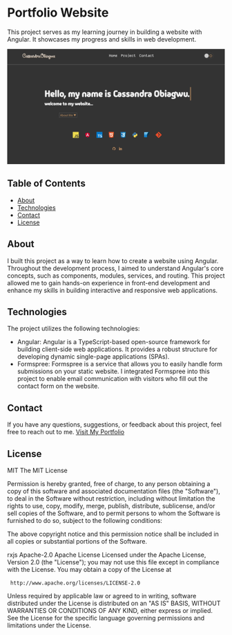 # Portfolio Website

This project serves as my learning journey in building a website with Angular. It showcases my progress and skills in web development.

![Project Screenshot](/src/assets/project_images/website_page.jpeg)

## Table of Contents
- [About](#about)
- [Technologies](#technologies)
- [Contact](#contact)
- [License](#license)

## About
I built this project as a way to learn how to create a website using Angular. Throughout the development process, I aimed to understand Angular's core concepts, such as components, modules, services, and routing. This project allowed me to gain hands-on experience in front-end development and enhance my skills in building interactive and responsive web applications.

## Technologies
The project utilizes the following technologies:
- Angular: Angular is a TypeScript-based open-source framework for building client-side web applications. It provides a robust structure for developing dynamic single-page applications (SPAs).
- Formspree: Formspree is a service that allows you to easily handle form submissions on your static website. I integrated Formspree into this project to enable email communication with visitors who fill out the contact form on the website.

## Contact
If you have any questions, suggestions, or feedback about this project, feel free to reach out to me.
[Visit My Portfolio](https://cassiev81.github.io/myWebsite/)


## License
 
MIT
The MIT License

Permission is hereby granted, free of charge, to any person obtaining a copy
of this software and associated documentation files (the "Software"), to deal
in the Software without restriction, including without limitation the rights
to use, copy, modify, merge, publish, distribute, sublicense, and/or sell
copies of the Software, and to permit persons to whom the Software is
furnished to do so, subject to the following conditions:

The above copyright notice and this permission notice shall be included in
all copies or substantial portions of the Software.


rxjs
 Apache-2.0
 Apache License
 Licensed under the Apache License, Version 2.0 (the "License");
 you may not use this file except in compliance with the License.
 You may obtain a copy of the License at

     http://www.apache.org/licenses/LICENSE-2.0

 Unless required by applicable law or agreed to in writing, software
 distributed under the License is distributed on an "AS IS" BASIS,
 WITHOUT WARRANTIES OR CONDITIONS OF ANY KIND, either express or implied.
 See the License for the specific language governing permissions and
 limitations under the License.